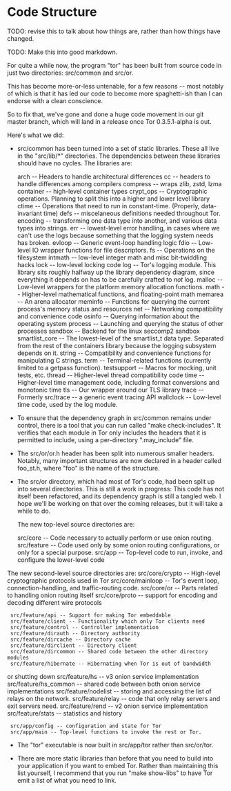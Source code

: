 Code Structure
===============

TODO: revise this to talk about how things are, rather than how things
have changed.

TODO: Make this into good markdown.



For quite a while now, the program "tor" has been built from source
code in just two directories: src/common and src/or.

This has become more-or-less untenable, for a few reasons -- most
notably of which is that it has led our code to become more
spaghetti-ish than I can endorse with a clean conscience.

So to fix that, we've gone and done a huge code movement in our git
master branch, which will land in a release once Tor 0.3.5.1-alpha is
out.

Here's what we did:

  * src/common has been turned into a set of static libraries.  These
all live in the "src/lib/*" directories.  The dependencies between
these libraries should have no cycles.  The libraries are:

    arch -- Headers to handle architectural differences
    cc -- headers to handle differences among compilers
    compress -- wraps zlib, zstd, lzma
    container -- high-level container types
    crypt_ops -- Cryptographic operations. Planning to split this into
a higher and lower level library
    ctime -- Operations that need to run in constant-time. (Properly,
data-invariant time)
    defs -- miscelaneous definitions needed throughout Tor.
    encoding -- transforming one data type into another, and various
data types into strings.
    err -- lowest-level error handling, in cases where we can't use
the logs because something that the logging system needs has broken.
    evloop -- Generic event-loop handling logic
    fdio -- Low-level IO wrapper functions for file descriptors.
    fs -- Operations on the filesystem
    intmath -- low-level integer math and misc bit-twiddling hacks
    lock -- low-level locking code
    log -- Tor's logging module.  This library sits roughly halfway up
the library dependency diagram, since everything it depends on has to
be carefully crafted to *not* log.
    malloc -- Low-level wrappers for the platform memory allocation functions.
    math -- Higher-level mathematical functions, and floating-point math
    memarea -- An arena allocator
    meminfo -- Functions for querying the current process's memory
status and resources
    net -- Networking compatibility and convenience code
    osinfo -- Querying information about the operating system
    process -- Launching and querying the status of other processes
    sandbox -- Backend for the linux seccomp2 sandbox
    smartlist_core -- The lowest-level of the smartlist_t data type.
Separated from the rest of the containers library because the logging
subsystem depends on it.
    string -- Compatibility and convenience functions for manipulating
C strings.
    term -- Terminal-related functions (currently limited to a getpass
function).
    testsupport -- Macros for mocking, unit tests, etc.
    thread -- Higher-level thread compatibility code
    time -- Higher-level time management code, including format
conversions and monotonic time
    tls -- Our wrapper around our TLS library
    trace -- Formerly src/trace -- a generic event tracing API
    wallclock -- Low-level time code, used by the log module.

  * To ensure that the dependency graph in src/common remains under
control, there is a tool that you can run called "make
check-includes".  It verifies that each module in Tor only includes
the headers that it is permitted to include, using a per-directory
".may_include" file.

  * The src/or/or.h header has been split into numerous smaller
headers.  Notably, many important structures are now declared in a
header called foo_st.h, where "foo" is the name of the structure.

  * The src/or directory, which had most of Tor's code, had been split
up into several directories.  This is still a work in progress:  This
code has not itself been refactored, and its dependency graph is still
a tangled web.  I hope we'll be working on that over the coming
releases, but it will take a while to do.

    The new top-level source directories are:

     src/core -- Code necessary to actually perform or use onion routing.
     src/feature -- Code used only by some onion routing
configurations, or only for a special purpose.
     src/app -- Top-level code to run, invoke, and configure the
lower-level code

   The new second-level source directories are:
     src/core/crypto -- High-level cryptographic protocols used in Tor
     src/core/mainloop -- Tor's event loop, connection-handling, and
traffic-routing code.
     src/core/or -- Parts related to handling onion routing itself
     src/core/proto -- support for encoding and decoding different
wire protocols

     src/feature/api -- Support for making Tor embeddable
     src/feature/client -- Functionality which only Tor clients need
     src/feature/control -- Controller implementation
     src/feature/dirauth -- Directory authority
     src/feature/dircache -- Directory cache
     src/feature/dirclient -- Directory client
     src/feature/dircommon -- Shared code between the other directory modules
     src/feature/hibernate -- Hibernating when Tor is out of bandwidth
or shutting down
     src/feature/hs -- v3 onion service implementation
     src/feature/hs_common -- shared code between both onion service
implementations
     src/feature/nodelist -- storing and accessing the list of relays on
the network.
     src/feature/relay -- code that only relay servers and exit servers need.
     src/feature/rend -- v2 onion service implementation
     src/feature/stats -- statistics and history

     src/app/config -- configuration and state for Tor
     src/app/main -- Top-level functions to invoke the rest or Tor.

  * The "tor" executable is now built in src/app/tor rather than src/or/tor.

  * There are more static libraries than before that you need to build
into your application if you want to embed Tor.  Rather than
maintaining this list yourself, I recommend that you run "make
show-libs" to have Tor emit a list of what you need to link.
